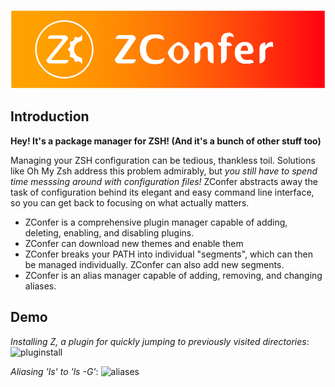 ![Zconfer Logo](./images/banner.png)

## Introduction
**Hey! It's a package manager for ZSH! (And it's a bunch of other stuff too)**

Managing your ZSH configuration can be tedious, thankless toil. Solutions like Oh My Zsh address this problem admirably, but *you still have to spend time messsing around with configuration files!* ZConfer abstracts away the task of configuration behind its elegant and easy command line interface, so you can get back to focusing on what actually matters.

* ZConfer is a comprehensive plugin manager capable of adding, deleting, enabling, and disabling plugins.
* ZConfer can download new themes and enable them
* ZConfer breaks your PATH into individual "segments", which can then be managed individually. ZConfer can also add new segments.
* ZConfer is an alias manager capable of adding, removing, and changing aliases.

## Demo
*Installing Z, a plugin for quickly jumping to previously visited directories*:
![pluginstall](./images/pluginstall.gif)

*Aliasing 'ls' to 'ls -G'*:
![aliases](./images/aliases.gif)
